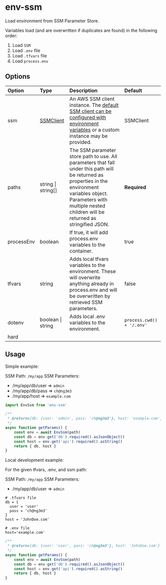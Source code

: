 # env-ssm

Load environment from SSM Parameter Store.

Variables load (and are overwritten if duplicates are found) in the following order:

1. Load `SSM`
2. Load `.env` file
3. Load `.tfvars` file
4. Load `process.env`

## Options

| Option     | Type                                                                                              | Description                                                                                                                                                                                                                      | Default                   |
|:-----------|:--------------------------------------------------------------------------------------------------|:---------------------------------------------------------------------------------------------------------------------------------------------------------------------------------------------------------------------------------|:--------------------------|
| ssm        | [SSMClient](https://docs.aws.amazon.com/AWSJavaScriptSDK/v3/latest/clients/client-ssm/index.html) | An AWS SSM client instance. The [default SSM client can be configured with environment variables](https://docs.aws.amazon.com/sdk-for-java/v1/developer-guide/setup-credentials.html) or a custom instance may be provided.      | SSMClient                 |
| paths      | string \| string[]                                                                                | The SSM parameter store path to use. All parameters that fall under this path will be returned as properties in the environment variables object. Parameters with multiple nested children will be returned as stringified JSON. | **Required**              |
| processEnv | boolean                                                                                           | If true, it will add process.env variables to the container.                                                                                                                                                                     | true                      |
| tfvars     | string                                                                                            | Adds local tfvars variables to the environment. These will overwrite anything already in process.env and will be overwritten by retrieved SSM parameters.                                                                        | false                     |
| dotenv     | boolean \| string                                                                                 | Adds local .env variables to the environment.                                                                                                                                                                                    | `process.cwd() + '/.env'` |
| hard       |                                                                                                   |                                                                                                                                                                                                                                  |                           |

## Usage

Simple example:

SSM Path: `/my/app`
SSM Parameters:
- /my/app/db/user => `admin`
- /my/app/db/pass => `ch@ng3m3`
- /my/app/host => `example.com`

```ts
import EnvSsm from 'env-ssm'

/**
 * @returns{db: {user: 'admin', pass: 'ch@ng3m3'}, host: 'example.com'}
 */
async function getParams() {
    const env = await EnvSsm(path)
    const db = env.get('db').required().asJsonObject()
    const host = env.get('api').required().asString()
    return { db, host }
}
```

Local development example:

For the given tfvars, .env, and ssm path:

SSM Path: `/my/app`
SSM Parameters:
- /my/app/db/user => `admin`

```hcl-terraform
# .tfvars file
db = {
  user = 'user'
  pass = 'ch@ng3m3'
}
host = 'JohnDoe.com'
```

```dotenv
# .env file
host='example.com'
```

```ts
/**
 * @returns{db: {user: 'user', pass: 'ch@ng3m3'}, host: 'JohnDoe.com'}
 */
async function getParams() {
    const env = await EnvSsm(path)
    const db = env.get('db').required().asJsonObject()
    const host = env.get('api').required().asString()
    return { db, host }
}
```
